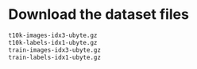 # Download the dataset files

```bash
t10k-images-idx3-ubyte.gz
t10k-labels-idx1-ubyte.gz
train-images-idx3-ubyte.gz
train-labels-idx1-ubyte.gz
```